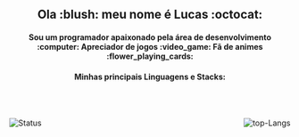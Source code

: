 <h2 align="center">
  Ola :blush: meu nome é Lucas :octocat:
</h2>

<h4 align="center">
  Sou um programador apaixonado pela área de desenvolvimento :computer:  Apreciador de jogos :video_game: Fã de animes :flower_playing_cards:
</h4>

<h4 align="center">
  Minhas principais Linguagens e Stacks:
</h4>

<div>
  
</div>

<br /><br />

<img align="left" alt="Status" src="https://github-readme-stats.vercel.app/api?username=fogo5000&show_icons=true&theme=dark" />

<img align="right" alt="top-Langs" src="https://github-readme-stats.vercel.app/api/top-langs/?username=fogo5000&layout=compact&theme=dark" />

<!--
